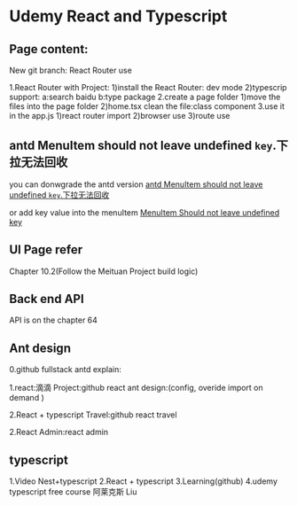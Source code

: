# Udemy React and Typescript

## Page content:






New git branch: React Router use

1.React Router with Project:
1)install the React Router: dev mode
2)typescrip support:
a:search baidu
b:type package
2.create a page folder
1)move the files into the page folder
2)home.tsx clean the file:class component
3.use it in the app.js
1)react router import
2)browser use
3)route use



## antd MenuItem should not leave undefined `key`.下拉无法回收

you can donwgrade the antd version 
[antd MenuItem should not leave undefined `key`.下拉无法回收](https://blog.csdn.net/lizhen_software/article/details/117691861)


or add key value into the menuItem
[MenuItem Should not leave undefined key](https://www.inflearn.com/questions/321408)


## UI Page refer
Chapter 10.2(Follow the Meituan Project build logic)
## Back end API
API is on the chapter 64


## Ant design

0.github fullstack antd explain:

1.react:滴滴 Project:github react ant design:(config, overide import on demand )

2.React + typescript Travel:github react travel

2.React Admin:react admin


## typescript
1.Video Nest+typescript
2.React + typescript
3.Learning(github)
4.udemy typescript free course 阿莱克斯 Liu



